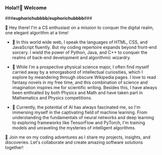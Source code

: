 ### Hola!!👋 Welcome 

###**euphorichubbbb/euphorichubbbb**### 

👋 Hey there! I'm a CS enthusiast on a mission to conquer the digital realm, one elegant algorithm at a time!

- 🔭 In this world wide web, I speak the languages of HTML, CSS, and JavaScript fluently. But my coding repertoire expands beyond front-end sorcery. I wield the power of Python, Java, and C++ to conquer the realms of back-end development and algorithmic wizardry.

- 🌱 While I'm a prospective physical science major, I often find myself carried away by a smorgasbord of intellectual curiosities, which I explore by meandering through obscure Wikipedia pages. I love to read fantasy novels in my free time, and this combination of science and imagination inspires me for scientific writing. Besides this, I have always been enthralled by both Physics and Math and have taken part in Mathematics and Physics competitions.

- 🤔 Currently, the potential of AI has always fascinated me, so I'm immersing myself in the captivating field of machine learning. From understanding the fundamentals of neural networks and deep learning to exploring frameworks like TensorFlow and PyTorch, I'm training models and unraveling the mysteries of intelligent algorithms.

🌟 Join me on my coding adventures as I share my projects, insights, and discoveries. Let's collaborate and create amazing software solutions together!




